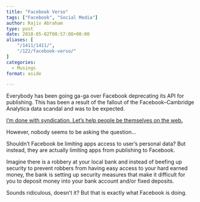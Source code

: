 ```yaml
---
title: "Facebook Verso"
tags: ["Facebook", "Social Media"]
author: Rajiv Abraham
type: post
date: 2018-05-02T00:57:08+00:00
aliases: [
    "/1411/1411/",
    "/122/facebook-verso/"
]
categories:
  - Musings
format: aside

---
```

Everybody has been going ga-ga over Facebook deprecating its API for publishing. This has been a result of the fallout of the Facebook–Cambridge Analytica data scandal and was to be expected.

<a href="https://werd.io/2018/im-done-with-syndication-lets-help-people-be-themselves-on" target="_blank" rel="noopener">I’m done with syndication. Let’s help people be themselves on the web.</a>

However, nobody seems to be asking the question…

Shouldn&#8217;t Facebook be limiting apps access to user&#8217;s personal data? But instead, they are actually limiting apps from publishing to Facebook.

Imagine there is a robbery at your local bank and instead of beefing up security to prevent robbers from having easy access to your hard earned money, the bank is setting up security measures that make it difficult for you to deposit money into your bank account and/or fixed deposits.

Sounds ridiculous, doesn&#8217;t it? But that is exactly what Facebook is doing.